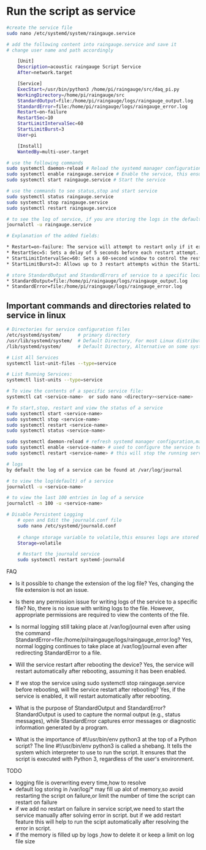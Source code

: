 # Run the script as service

```bash
#create the service file
sudo nano /etc/systemd/system/raingauge.service

# add the following content into raingauge.service and save it
# change user name and path accordingly

    [Unit]
    Description=acoustic raingauge Script Service
    After=network.target

    [Service]
    ExecStart=/usr/bin/python3 /home/pi/raingauge/src/daq_pi.py
    WorkingDirectory=/home/pi/raingauge/src
    StandardOutput=file:/home/pi/raingauge/logs/raingauge_output.log
    StandardError=file:/home/pi/raingauge/logs/raingauge_error.log
    Restart=on-failure
    RestartSec=10
    StartLimitIntervalSec=60
    StartLimitBurst=3
    User=pi

    [Install]
    WantedBy=multi-user.target

# use the following commands
sudo systemctl daemon-reload # Reload the systemd manager configuration to recognize the new service.
sudo systemctl enable raingauge.service # Enable the service, this ensure service to start after reboot 
sudo systemctl start raingauge.service # Start the service

# use the commands to see status,stop and start service
sudo systemctl status raingauge.service
sudo systemctl stop raingauge.service
sudo systemctl restart raingauge.service

# to see the log of service, if you are storing the logs in the default directory
journalctl -u raingauge.service

```

```bash
# Explanation of the added fields:

* Restart=on-failure: The service will attempt to restart only if it exits with a failure status.
* RestartSec=5: Sets a delay of 5 seconds before each restart attempt.
* StartLimitIntervalSec=60: Sets a 60-second window to control the restart behavior.
* StartLimitBurst=3: Allows up to 3 restart attempts within the StartLimitIntervalSec window.

# store StandardOutput and StandardErrors of service to a specific location
* StandardOutput=file:/home/pi/raingauge/logs/raingauge_output.log
* StandardError=file:/home/pi/raingauge/logs/raingauge_error.log
```

## Important commands and directories related to service in linux

```bash
# Directories for service configuration files
/etc/systemd/system/      # primary directory
/usr/lib/systemd/system/  # Default Directory, For most Linux distributions
/lib/systemd/system/      # Default Directory, Alternative on some systems.

# List All Services
systemctl list-unit-files --type=service

# List Running Services:
systemctl list-units --type=service

# To view the contents of a specific service file:
systemctl cat <service-name>  or sudo nano <directory><service-name>

# To start,stop, restart and view the status of a service
sudo systemctl start <service-name>
sudo systemctl stop <service-name>
sudo systemctl restart <service-name>
sudo systemctl status <service-name>

sudo systemctl daemon-reload # refresh systemd manager configuration,make sure you use this when ever you edit service configuration file
sudo systemctl enable <service-name> # used to configure the service to start automatically at boot. 
sudo systemctl restart <service-name> # this will stop the running service and restart it  

# logs
by default the log of a service can be found at /var/log/journal

# to view the log(default) of a service
journalctl -u <service-name>

# to view the last 100 entries in log of a service
journalctl -n 100 -u <service-name>

# Disable Persistent Logging
    # open and Edit the journald.conf file
    sudo nano /etc/systemd/journald.conf
    
    # change storage variable to volatile,this ensures logs are stored in RAM and cleared on reboot.
    Storage=volatile

    # Restart the journald service
    sudo systemctl restart systemd-journald
```

FAQ
* Is it possible to change the extension of the log file?
Yes, changing the file extension is not an issue.

* Is there any permission issue for writing logs of the service to a specific file?
No, there is no issue with writing logs to the file. However, appropriate permissions are required to view the contents of the file.

* Is normal logging still taking place at /var/log/journal even after using the command StandardError=file:/home/pi/raingauge/logs/raingauge_error.log?
Yes, normal logging continues to take place at /var/log/journal even after redirecting StandardError to a file.

* Will the service restart after rebooting the device?
Yes, the service will restart automatically after rebooting, assuming it has been enabled.

* If we stop the service using sudo systemctl stop raingauge.service before rebooting, will the service restart after rebooting?
Yes, if the service is enabled, it will restart automatically after rebooting.

* What is the purpose of StandardOutput and StandardError?
StandardOutput is used to capture the normal output (e.g., status messages), while StandardError captures error messages or diagnostic information generated by a program.

* What is the importance of #!/usr/bin/env python3 at the top of a Python script?
The line #!/usr/bin/env python3 is called a shebang. It tells the system which interpreter to use to run the script. It ensures that the script is executed with Python 3, regardless of the user's environment.


TODO
* logging file is overwriting every time,how to resolve
* default log storing in /var/log/* may fill up alot of memory,so avoid restarting the script on failure,or limit the number of time the script can restart on failure
* if we add no restart on failure in service script,we need to start the service manually after solving error in script. but if we add restart feature this will help to run the scipt automatically after resolving the error in script.
* if the memory is filled up by logs ,how to delete it or keep a limit on log file size

